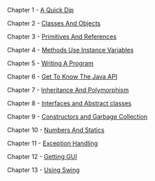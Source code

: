 Chapter 1 - [A Quick Dip](MarkdownFiles/aQuickDip.md)

Chapter 2 - [Classes And Objects](MarkdownFiles/classesAndObjects.md)

Chapter 3 - [Primitives And References](MarkdownFiles/primitivesAndReferences.md)

Chapter 4 - [Methods Use Instance Variables](MarkdownFiles/methodsUseInstanceVariables.md)

Chapter 5 - [Writing A Program](MarkdownFiles/writingAProgram.md)

Chapter 6 - [Get To Know The Java API](MarkdownFiles/getTheKnowTheJavaApi.md)

Chapter 7 - [Inheritance And Polymorphism](MarkdownFiles/inheritanceAndPolymorphism.md)

Chapter 8 - [Interfaces and Abstract classes](MarkdownFiles/interfacesAndAbstractClasses.md)

Chapter 9 - [Constructors and Garbage Collection](MarkdownFiles/constructorsAndGarbageCollection.md)

Chapter 10 - [Numbers And Statics](MarkdownFiles/numbersAndStatics.md)

Chapter 11 - [Exception Handling](MarkdownFiles/exceptionHandling.md)

Chapter 12 - [Getting GUI](MarkdownFiles/gettingGUI.md)

Chapter 13 - [Using Swing](MarkdownFiles/usingSwing.md)
